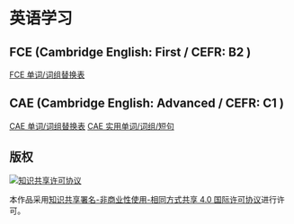 # 英语学习

## FCE (Cambridge English: First / CEFR: B2 )
[FCE 单词/词组替换表](FCE-Replacements.md)

## CAE (Cambridge English: Advanced / CEFR: C1 )
[CAE 单词/词组替换表](CAE-Replacements.md)
[CAE 实用单词/词组/短句](CAE-Useful.md)

## 版权
[![](https://i.creativecommons.org/l/by-nc-sa/4.0/88x31.png "知识共享许可协议")](http://creativecommons.org/licenses/by-nc-sa/4.0/)

本作品采用[知识共享署名-非商业性使用-相同方式共享 4.0 国际许可协议](http://creativecommons.org/licenses/by-nc-sa/4.0/)进行许可。